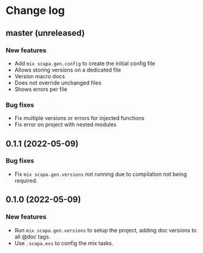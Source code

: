 # Change log
## master (unreleased)

### New features
- Add `mix scapa.gen.config` to create the initial config file
- Allows storing versions on a dedicated file
- Version macro docs
- Does not override unchanged files
- Shows errors per file

### Bug fixes
- Fix multiple versions or errors for injected functions
- Fix error on project with nested modules

## 0.1.1 (2022-05-09)

### Bug fixes
- Fix `mix scapa.gen.versions` not running due to compilation not being required.

## 0.1.0 (2022-05-09)

### New features

- Run `mix scapa.gen.versions` to setup the project, adding doc versions to all @doc tags.
- Use `.scapa.exs` to config the mix tasks.

